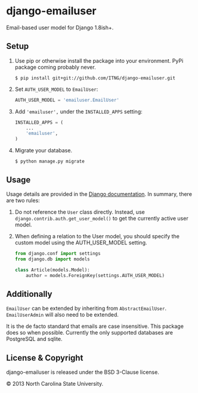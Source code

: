 
django-emailuser
================

Email-based user model for Django 1.8ish+. 


Setup
-----

1. Use pip or otherwise install the package into your environment. PyPi package coming probably never.

    ```
    $ pip install git+git://github.com/ITNG/django-emailuser.git
    ```


2. Set `AUTH_USER_MODEL` to `EmailUser`:

    ```python
    AUTH_USER_MODEL = 'emailuser.EmailUser'
    ```


3. Add ``'emailuser',`` under the ``INSTALLED_APPS`` setting:

    ```python
    INSTALLED_APPS = (
        ...
        'emailuser',
    )
    ```


4. Migrate your database.

    ```shell
    $ python manage.py migrate
    ```


Usage
-----

Usage details are provided in the [Django documentation](https://docs.djangoproject.com/en/1.8/topics/auth/customizing/#referencing-the-user-model). In summary, there are two rules:


1. Do not reference the ``User`` class directly. Instead, use ``django.contrib.auth.get_user_model()`` to get the currently active user model. 


2. When defining a relation to the User model, you should specify the custom model using the AUTH_USER_MODEL setting.

    ```python
    from django.conf import settings
    from django.db import models

    class Article(models.Model):
        author = models.ForeignKey(settings.AUTH_USER_MODEL)
    ```


Additionally
------------

`EmailUser` can be extended by inheriting from `AbstractEmailUser`. `EmailUserAdmin` will also need to be extended.

It is the de facto standard that emails are case insensitive. This package does so when possible. Currently the only supported databases are PostgreSQL and sqlite.


License & Copyright
-------------------

django-emailuser is released under the BSD 3-Clause license.

&copy; 2013 North Carolina State University.
